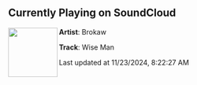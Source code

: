 ## Currently Playing on SoundCloud

[<img align="left" width="100" src="https://i1.sndcdn.com/artworks-nag6pWrmMDFdOEew-criydw-t500x500.jpg">](https://soundcloud.com/martiangangrecords/wise-man)

**Artist**: Brokaw 

**Track**: Wise Man

Last updated at 11/23/2024, 8:22:27 AM
